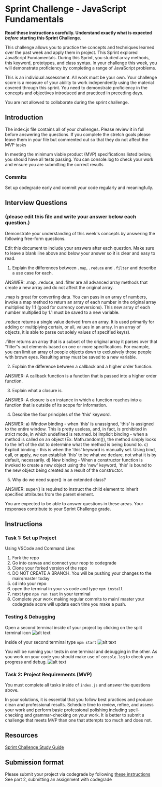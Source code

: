 # Sprint Challenge - JavaScript Fundamentals

**Read these instructions carefully. Understand exactly what is expected _before_ starting this Sprint Challenge.**

This challenge allows you to practice the concepts and techniques learned over the past week and apply them in project. This Sprint explored JavaScript Fundamentals. During this Sprint, you studied array methods, this keyword, prototypes, and class syntax. In your challenge this week, you will demonstrate proficiency by completing a range of JavaScript problems.

This is an individual assessment. All work must be your own. Your challenge score is a measure of your ability to work independently using the material covered through this sprint. You need to demonstrate proficiency in the concepts and objectives introduced and practiced in preceding days.

You are not allowed to collaborate during the sprint challenge. 

## Introduction

The index.js file contains all of your challenges. Please review it in full before answering the questions. If you complete the stretch goals please leave them in your file but commented out so that they do not affect the MVP tasks 

In meeting the minimum viable product (MVP) specifications listed below, you should have all tests passing. You can console.log to check your work and ensure you are submitting the correct results 

### Commits

Set up codegrade early and commit your code regularly and meaningfully. 

## Interview Questions
### (please edit this file and write your answer below each question.)
Demonstrate your understanding of this week's concepts by answering the following free-form questions.

Edit this document to include your answers after each question. Make sure to leave a blank line above and below your answer so it is clear and easy to read.

1. Explain the differences between `.map`, `.reduce` and `.filter` and describe a use case for each. 

ANSWER: .map, .reduce, and .filter are all advanced array methods that create a new array and do not affect the original array.  

.map is great for converting data. You can pass in an array of numbers, invoke a map method to return an array of each number in the original array multiplied by 1.1 (good for currency conversions).  This new array of each number multiplied by 1.1 must be saved to a new variable.

.reduce returns a single value derived from an array. It is used primarily for adding or multiplying certain, or all, values in an array. In an array of objects, it is able to parse out solely values of specified key(s).

.filter returns an array that is a subset of the original array it parses over that "filter"s out elements based on one or more specifications.  For example, you can limit an array of people objects down to exclusively those people with brown eyes.  Resulting array must be saved to a new variable. 

2. Explain the difference between a callback and a higher order function.

ANSWER: A callback function is a function that is passed into a higher order function.

3. Explain what a closure is.

ANSWER: A closure is an instance in which a function reaches into a function that is outside of its scope for information. 

4. Describe the four principles of the 'this' keyword.

ANSWER: 
    a) Window binding - when 'this' is unassigned, 'this' is assigned to the entire window. This is pretty useless, and, in fact, is prohibited in strict mode, in which undefined is returned.
    b) Implicit binding - when a method is called on an object (Ex: Math.random()), the method simply looks to the left of the dot to determine what the method is being bound to.
    c) Explicit binding - this is when the 'this' keyword is manually set.  Using bind, call, or apply, we can establish 'this' to be what we declare, not what it is by default, necessarily.
    d) New binding - When a constructor function is invoked to create a new object using the 'new' keyword, 'this' is bound to the new object being created as a result of the constructor.

5. Why do we need super() in an extended class?

ANSWER: super() is required to instruct the child element to inherit specified attributes from the parent element. 

You are expected to be able to answer questions in these areas. Your responses contribute to your Sprint Challenge grade. 

## Instructions

### Task 1: Set up Project

Using VSCode and Command Line:


1. Fork the repo
2. Go into canvas and connect your reop to codegrade
3. Clone your forked version of the repo
4. DO NOT CREATE A BRANCH. You will be pushing your changes to the main/master today
5. cd into your repo
6. open the terminal in your vs code and type `npm install`
7. next type `npm run test` in your terminal
8. Complete your work making regular commits to main/ master your codegrade score will update each time you make a push.


### Testing & Debugging

Open a second terminal inside of your project by clicking on the split terminal icon
![alt text](assets/split_terminal.png "Split Terminal")

Inside of your second terminal type `npm start` 
![alt text](assets/npm_start.png "type npm start")

You will be running your tests in one terminal and debugging in the other. As you work on your code you should make use of `console.log` to check your progress and debug.
![alt text](assets/tests_debug_terminal_final.png "your terminal should look like this")

### Task 2: Project Requirements (MVP)

You must complete all tasks inside of `index.js` and answer the questions above.

In your solutions, it is essential that you follow best practices and produce clean and professional results. Schedule time to review, refine, and assess your work and perform basic professional polishing including spell-checking and grammar-checking on your work. It is better to submit a challenge that meets MVP than one that attempts too much and does not.

## Resources
 
 [Sprint Challenge Study Guide](https://www.notion.so/lambdaschool/Unit-1-Sprint-3-Study-Guide-033a9a00659a4ef98c12eb97e49a6110)

## Submission format

Please submit your project via codegrade by following [these instructions](https://lambdaschool.notion.site/lambdaschool/Lambda-School-Git-Flow-Step-by-step-269f68ae3bf64eb689a8328715a179f9) See part 2, submitting an assignment with codegrade
